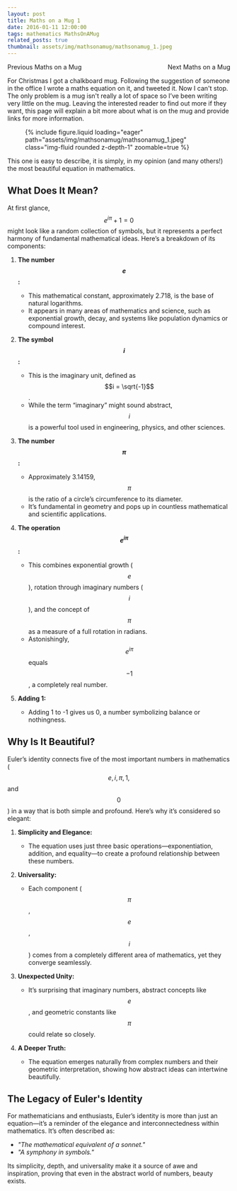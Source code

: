 ```yaml
---
layout: post
title: Maths on a Mug 1
date: 2016-01-11 12:00:00
tags: mathematics MathsOnAMug
related_posts: true
thumbnail: assets/img/mathsonamug/mathsonamug_1.jpeg
---
```


<div style="display: flex; justify-content: space-between; align-items: center;">
    Previous Maths on a Mug
    <a href="https://seanelvidge.github.io/blog/2016/Maths_on_a_Mug_2/" style="text-decoration: none;">Next Maths on a Mug</a>
</div>

For Christmas I got a chalkboard mug. Following the suggestion of someone in the office I wrote a maths equation on it, and tweeted it. Now I can't stop. The only problem is a mug isn't really a lot of space so I’ve been writing very little on the mug. Leaving the interested reader to find out more if they want, this page will explain a bit more about what is on the mug and provide links for more information.

<div class="row mt-3">
    <div class="col-sm mt-3 mt-md-0">
        <figure>
            {% include figure.liquid loading="eager" path="assets/img/mathsonamug/mathsonamug_1.jpeg" class="img-fluid rounded z-depth-1" zoomable=true %}
        </figure>
    </div>
</div>

This one is easy to describe, it is simply, in my opinion (and many others!) the most beautiful equation in mathematics.

## What Does It Mean?

At first glance, $$e^{i\pi} + 1 = 0$$ might look like a random collection of symbols, but it represents a perfect harmony of fundamental mathematical ideas. Here’s a breakdown of its components:

1. **The number $$e$$:**

   - This mathematical constant, approximately 2.718, is the base of natural logarithms.
   - It appears in many areas of mathematics and science, such as exponential growth, decay, and systems like population dynamics or compound interest.

2. **The symbol $$i$$:**

   - This is the imaginary unit, defined as $$i = \sqrt{-1}$$.
   - While the term “imaginary” might sound abstract, $$i$$ is a powerful tool used in engineering, physics, and other sciences.

3. **The number $$\pi$$:**

   - Approximately 3.14159, $$\pi$$ is the ratio of a circle’s circumference to its diameter.
   - It’s fundamental in geometry and pops up in countless mathematical and scientific applications.

4. **The operation $$e^{i\pi}$$:**

   - This combines exponential growth ($$e$$), rotation through imaginary numbers ($$i$$), and the concept of $$\pi$$ as a measure of a full rotation in radians.
   - Astonishingly, $$e^{i\pi}$$ equals $$-1$$, a completely real number.

5. **Adding 1:**
   - Adding 1 to -1 gives us 0, a number symbolizing balance or nothingness.

## Why Is It Beautiful?

Euler’s identity connects five of the most important numbers in mathematics ($$e, i, \pi, 1,$$ and $$0$$) in a way that is both simple and profound. Here’s why it’s considered so elegant:

1. **Simplicity and Elegance:**

   - The equation uses just three basic operations—exponentiation, addition, and equality—to create a profound relationship between these numbers.

2. **Universality:**

   - Each component ($$\pi$$, $$e$$, $$i$$) comes from a completely different area of mathematics, yet they converge seamlessly.

3. **Unexpected Unity:**

   - It’s surprising that imaginary numbers, abstract concepts like $$e$$, and geometric constants like $$\pi$$ could relate so closely.

4. **A Deeper Truth:**

   - The equation emerges naturally from complex numbers and their geometric interpretation, showing how abstract ideas can intertwine beautifully.

## The Legacy of Euler's Identity

For mathematicians and enthusiasts, Euler’s identity is more than just an equation—it’s a reminder of the elegance and interconnectedness within mathematics. It’s often described as:

- _"The mathematical equivalent of a sonnet."_
- _"A symphony in symbols."_

Its simplicity, depth, and universality make it a source of awe and inspiration, proving that even in the abstract world of numbers, beauty exists.
